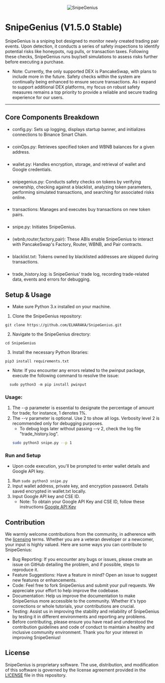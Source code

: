 <p align="center">
  <img src="https://i.ibb.co/fSc0xXb/web3dev-ma-snipegenius-py.png" alt="SnipeGenius">
</p>

# SnipeGenius (V1.5.0 Stable)
SnipeGenius is a sniping bot designed to monitor newly created trading pair events. Upon detection, it conducts a series of safety inspections to identify potential risks like honeypots, rug pulls, or transaction taxes. Following these checks, SnipeGenius runs buy/sell simulations to assess risks further before executing a purchase.

* Note: Currently, the only supported DEX is PancakeSwap, with plans to include more in the future. Safety checks within the system are continually being enhanced to ensure secure transactions. As i expand to support additional DEX platforms, my focus on robust safety measures remains a top priority to provide a reliable and secure trading experience for our users.


---
## Core Components Breakdown
- config.py: Sets up logging, displays startup banner, and initializes connections to Binance Smart Chain.
###
- coinOps.py: Retrieves specified token and WBNB balances for a given address.
### 
- wallet.py: Handles encryption, storage, and retrieval of wallet and Google credentials.
### 
- snipegenius.py: Conducts safety checks on tokens by verifying ownership, checking against a blacklist, analyzing token parameters, performing simulated transactions, and searching for associated risks online.
###
- transactions: Manages and executes buy transactions on new token pairs.
###
- snipe.py: Initiates SnipeGenius.
###
- (wbnb,router,factory,pair): These ABIs enable SnipeGenius to interact with PancakeSwap's Factory, Router, WBNB, and Pair contracts.
###
- blacklist.txt: Tokens owned by blacklisted addresses are skipped during transactions.
###
- trade_history.log: is SnipeGenius' trade log, recording trade-related data, events and errors for debugging.

## Setup & Usage
* Make sure Python 3.x installed on your machine.
1. Clone the SnipeGenius repository:
```
git clone https://github.com/ELHARAKA/SnipeGenius.git
```
2. Navigate to the SnipeGenius directory:
```
cd SnipeGenius
```
3. Install the necessary Python libraries:
```
pip3 install requirements.txt
```
* Note: If you encounter any errors related to the pwinput package, execute the following command to resolve the issue:
```python
  sudo python3 -m pip install pwinput
```

### Usage:
1. The --p parameter is essential to designate the percentage of amount for trade; for instance, 1 denotes 1%.
2. The --v parameter is optional. Use 2 to show all logs. Verbosity level 2 is recommended only for debugging purposes.
   * To debug logs later without passing --v 2, check the log file "trade_history.log".
   ```bash
   sudo python3 snipe.py --p 1
   ```

### Run and Setup
* Upon code execution, you'll be prompted to enter wallet details and Google API key.
1. Run `sudo python3 snipe.py`
2. Input wallet address, private key, and encryption password. Details saved encrypted in wallet.txt locally.
3. Input Google API key and CSE ID.
   * Note: To obtain your Google API Key and CSE ID, follow these instructions [Google API Key](https://developers.google.com/webmaster-tools/search-console-api/v1/configure)

## Contribution
We warmly welcome contributions from the community, in adherence with the [licensing](https://github.com/ELHARAKA/SnipeGenius/blob/main/LICENSE) terms. Whether you are a veteran developer or a newcomer, your input is highly valued. Here are some ways you can contribute to SnipeGenius:

* Bug Reporting: If you encounter any bugs or issues, please create an issue on GitHub detailing the problem, and if possible, steps to reproduce it.
* Feature Suggestions: Have a feature in mind? Open an issue to suggest new features or enhancements.
* Code: Feel free to fork SnipeGenius and submit your pull requests. We appreciate your effort to help improve the codebase.
* Documentation: Help us improve the documentation to make SnipeGenius more accessible to the community. Whether it's typo corrections or whole tutorials, your contributions are crucial.
* Testing: Assist us in improving the stability and reliability of SnipeGenius by testing it in different environments and reporting any problems.
* Before contributing, please ensure you have read and understood the contribution guidelines and code of conduct to maintain a healthy and inclusive community environment. Thank you for your interest in improving SnipeGenius!

## License
SnipeGenius is proprietary software. The use, distribution, and modification of this software is governed by the license agreement provided in the [LICENSE](https://github.com/ELHARAKA/SnipeGenius/blob/main/LICENSE) file in this repository.
